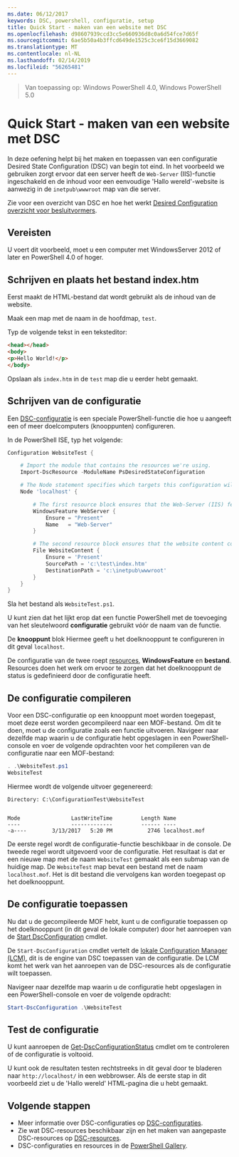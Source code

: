 ```yaml
---
ms.date: 06/12/2017
keywords: DSC, powershell, configuratie, setup
title: Quick Start - maken van een website met DSC
ms.openlocfilehash: d98607939ccd3cc5e660936d8c0a6d54fce7d65f
ms.sourcegitcommit: 6ae5b50a4b3ffcd649de1525c3ce6f15d3669082
ms.translationtype: MT
ms.contentlocale: nl-NL
ms.lasthandoff: 02/14/2019
ms.locfileid: "56265481"
---
```

> Van toepassing op: Windows PowerShell 4.0, Windows PowerShell 5.0

# <a name="quickstart---create-a-website-with-dsc"></a>Quick Start - maken van een website met DSC

In deze oefening helpt bij het maken en toepassen van een configuratie Desired State Configuration (DSC) van begin tot eind.
In het voorbeeld we gebruiken zorgt ervoor dat een server heeft de `Web-Server` (IIS)-functie ingeschakeld en de inhoud voor een eenvoudige 'Hallo wereld'-website is aanwezig in de `inetpub\wwwroot` map van die server.

Zie voor een overzicht van DSC en hoe het werkt [Desired Configuration overzicht voor besluitvormers](../overview/decisionMaker.md).

## <a name="requirements"></a>Vereisten

U voert dit voorbeeld, moet u een computer met WindowsServer 2012 of later en PowerShell 4.0 of hoger.

## <a name="write-and-place-the-indexhtm-file"></a>Schrijven en plaats het bestand index.htm

Eerst maakt de HTML-bestand dat wordt gebruikt als de inhoud van de website.

Maak een map met de naam in de hoofdmap, `test`.

Typ de volgende tekst in een teksteditor:

```html
<head></head>
<body>
<p>Hello World!</p>
</body>
```

Opslaan als `index.htm` in de `test` map die u eerder hebt gemaakt.

## <a name="write-the-configuration"></a>Schrijven van de configuratie

Een [DSC-configuratie](../configurations/configurations.md) is een speciale PowerShell-functie die hoe u aangeeft een of meer doelcomputers (knooppunten) configureren.

In de PowerShell ISE, typ het volgende:

```powershell
Configuration WebsiteTest {

    # Import the module that contains the resources we're using.
    Import-DscResource -ModuleName PsDesiredStateConfiguration

    # The Node statement specifies which targets this configuration will be applied to.
    Node 'localhost' {

        # The first resource block ensures that the Web-Server (IIS) feature is enabled.
        WindowsFeature WebServer {
            Ensure = "Present"
            Name   = "Web-Server"
        }

        # The second resource block ensures that the website content copied to the website root folder.
        File WebsiteContent {
            Ensure = 'Present'
            SourcePath = 'c:\test\index.htm'
            DestinationPath = 'c:\inetpub\wwwroot'
        }
    }
}
```

Sla het bestand als `WebsiteTest.ps1`.

U kunt zien dat het lijkt erop dat een functie PowerShell met de toevoeging van het sleutelwoord **configuratie** gebruikt vóór de naam van de functie.

De **knooppunt** blok Hiermee geeft u het doelknooppunt te configureren in dit geval `localhost`.

De configuratie van de twee roept [resources](../resources/resources.md), **WindowsFeature** en **bestand**.
Resources doen het werk om ervoor te zorgen dat het doelknooppunt de status is gedefinieerd door de configuratie heeft.

## <a name="compile-the-configuration"></a>De configuratie compileren

Voor een DSC-configuratie op een knooppunt moet worden toegepast, moet deze eerst worden gecompileerd naar een MOF-bestand.
Om dit te doen, moet u de configuratie zoals een functie uitvoeren.
Navigeer naar dezelfde map waarin u de configuratie hebt opgeslagen in een PowerShell-console en voer de volgende opdrachten voor het compileren van de configuratie naar een MOF-bestand:

```powershell
. .\WebsiteTest.ps1
WebsiteTest
```

Hiermee wordt de volgende uitvoer gegenereerd:

```
Directory: C:\ConfigurationTest\WebsiteTest


Mode                LastWriteTime         Length Name
----                -------------         ------ ----
-a----        3/13/2017   5:20 PM           2746 localhost.mof
```

De eerste regel wordt de configuratie-functie beschikbaar in de console.
De tweede regel wordt uitgevoerd voor de configuratie.
Het resultaat is dat er een nieuwe map met de naam `WebsiteTest` gemaakt als een submap van de huidige map.
De `WebsiteTest` map bevat een bestand met de naam `localhost.mof`.
Het is dit bestand die vervolgens kan worden toegepast op het doelknooppunt.

## <a name="apply-the-configuration"></a>De configuratie toepassen

Nu dat u de gecompileerde MOF hebt, kunt u de configuratie toepassen op het doelknooppunt (in dit geval de lokale computer) door het aanroepen van de [Start DscConfiguration](/powershell/module/psdesiredstateconfiguration/start-dscconfiguration) cmdlet.

De `Start-DscConfiguration` cmdlet vertelt de [lokale Configuration Manager (LCM)](../managing-nodes/metaConfig.md), dit is de engine van DSC toepassen van de configuratie.
De LCM komt het werk van het aanroepen van de DSC-resources als de configuratie wilt toepassen.

Navigeer naar dezelfde map waarin u de configuratie hebt opgeslagen in een PowerShell-console en voer de volgende opdracht:

```powershell
Start-DscConfiguration .\WebsiteTest
```

## <a name="test-the-configuration"></a>Test de configuratie

U kunt aanroepen de [Get-DscConfigurationStatus](/powershell/module/psdesiredstateconfiguration/get-dscconfigurationstatus) cmdlet om te controleren of de configuratie is voltooid.

U kunt ook de resultaten testen rechtstreeks in dit geval door te bladeren naar `http://localhost/` in een webbrowser.
Als de eerste stap in dit voorbeeld ziet u de 'Hallo wereld' HTML-pagina die u hebt gemaakt.

## <a name="next-steps"></a>Volgende stappen

- Meer informatie over DSC-configuraties op [DSC-configuraties](../configurations/configurations.md).
- Zie wat DSC-resources beschikbaar zijn en het maken van aangepaste DSC-resources op [DSC-resources](../resources/resources.md).
- DSC-configuraties en resources in de [PowerShell Gallery](https://www.powershellgallery.com/).
